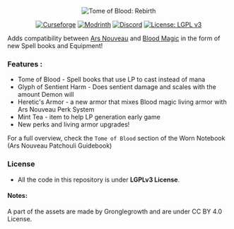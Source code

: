 <center>

![Tome of Blood: Rebirth](https://cdn-raw.modrinth.com/data/W5NORTN9/images/24fe425be28631c6acb121e1ef37c57f5a421870.png)

[![Curseforge](https://img.shields.io/curseforge/dt/911546?style=for-the-badge&label=Curseforge&logo=curseforge&color=f16436)](https://www.curseforge.com/minecraft/mc-mods/tome-of-blood-rebirth)
[![Modrinth](https://img.shields.io/modrinth/dt/W5NORTN9?style=for-the-badge&label=Modrinth&logo=modrinth&color=1bd96a)](https://modrinth.com/mod/tome-of-blood-rebirth)
[![Discord](https://img.shields.io/discord/743298050222587978?style=for-the-badge&label=Discord&logo=discord&color=404eed)](https://discord.gg/y7TMXZu)
[![License: LGPL v3](https://img.shields.io/badge/License-LGPL%20v3-blue.svg?style=for-the-badge)](https://www.gnu.org/licenses/lgpl-3.0)

</center>

Adds compatibility between [Ars Nouveau](https://modrinth.com/mod/ars-nouveau)
and [Blood Magic](https://modrinth.com/mod/blood-magic) in the form of new Spell books and Equipment!

### Features :

- Tome of Blood - Spell books that use LP to cast instead of mana
- Glyph of Sentient Harm - Does sentient damage and scales with the amount Demon will
- Heretic's Armor - a new armor that mixes Blood magic living armor with Ars Nouveau Perk System
- Mint Tea - item to help LP generation early game
- New perks and living armor upgrades!

For a full overview, check the `Tome of Blood` section of the Worn Notebook (Ars Nouveau Patchouli Guidebook)

### License

- All the code in this repository is under **LGPLv3 License**.

#### Notes:

A part of the assets are made by Gronglegrowth and are under CC BY 4.0 License.